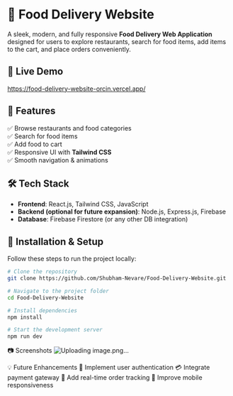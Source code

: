 # 🍔 Food Delivery Website

A sleek, modern, and fully responsive **Food Delivery Web Application** designed for users to explore restaurants, search for food items, add items to the cart, and place orders conveniently.

## 🔗 Live Demo
https://food-delivery-website-orcin.vercel.app/

## 📌 Features
✅ Browse restaurants and food categories  
✅ Search for food items  
✅ Add food to cart  
✅ Responsive UI with **Tailwind CSS**  
✅ Smooth navigation & animations  

## 🛠 Tech Stack
- **Frontend**: React.js, Tailwind CSS, JavaScript
- **Backend (optional for future expansion)**: Node.js, Express.js, Firebase
- **Database**: Firebase Firestore (or any other DB integration)

## 🚀 Installation & Setup
Follow these steps to run the project locally:

```sh
# Clone the repository
git clone https://github.com/Shubham-Nevare/Food-Delivery-Website.git

# Navigate to the project folder
cd Food-Delivery-Website

# Install dependencies
npm install

# Start the development server
npm run dev
```
📷 Screenshots
![Uploading image.png…]()

💡 Future Enhancements
🛒 Implement user authentication
💳 Integrate payment gateway
📍 Add real-time order tracking
📱 Improve mobile responsiveness
